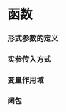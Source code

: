 # 函数
### 形式参数的定义

### 实参传入方式

### 变量作用域

### 闭包


<!--stackedit_data:
eyJoaXN0b3J5IjpbMTgyMTE5MTQ2OSw0MjQ4MjU1LC0xNzQ5OD
IxNTA3LDczMDk5ODExNl19
-->
